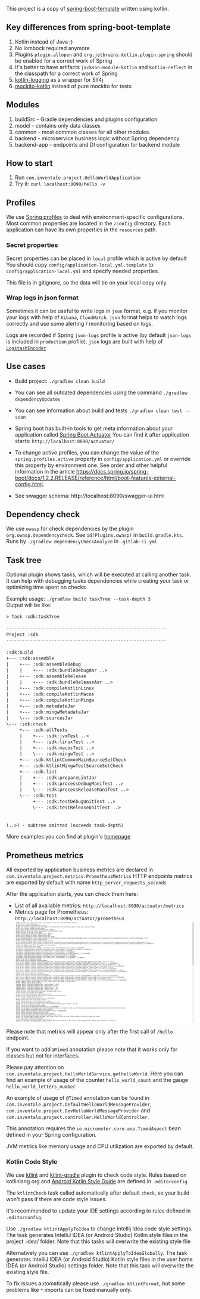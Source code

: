 This project is a copy of [spring-boot-template](https://gitlab.inventale.com/platform/templates/spring-boot-template) written using kotlin.

## Key differences from spring-boot-template
1) Kotlin instead of Java ;)
2) No lombock required anymore
3) Plugins `plugin.allopen` and `org.jetbrains.kotlin.plugin.spring` should be enabled for a correct work of Spring
4) It's better to have artifacts `jackson-module-kotlin` and `kotlin-reflect` in the classpath for a correct work of Spring
5) [kotlin-logging](https://github.com/MicroUtils/kotlin-logging) as a wrapper for Slf4j
6) [mockito-kotlin](https://github.com/nhaarman/mockito-kotlin) instead of pure mockito for tests

## Modules

1) buildSrc - Gradle dependencies and plugins configuration
2) model - contains only data classes
3) common - most common classes for all other modules.
4) backend - microservice business logic without Spring dependency 
5) backend-app - endpoints and DI configuration for backend module


## How to start

1) Run `com.inventale.project.HelloWorldApplication`
2) Try it: `curl localhost:8090/hello -v`

## Profiles

We use [Spring profiles](https://docs.spring.io/spring-boot/docs/current/reference/html/spring-boot-features.html#boot-features-profiles)
to deal with environment-specific configurations.
Most common properties are located in the `/config` directory.
Each application can have its own properties in the `resources` path.

### Secret properties

Secret properties can be placed in `local` profile which is active by default
You should copy `config/application-local.yml.template` to `config/application-local.yml`
and specify needed properties.

This file is in gitignore, so the data will be on your local copy only.

### Wrap logs in json format

Sometimes it can be useful to write logs in `json` format, e.g. if you monitor your logs with help of `Kibana`, `CloudWatch`.
`json` format helps to watch logs correctly and use some alerting / monitoring based on logs. 

Logs are recorded if Spring `json-logs` profile is active (by default `json-logs` is included in `production` profile).
`json` logs are built with help of [`LogstashEncoder`](https://github.com/logstash/logstash-logback-encoder)   


## Use cases
* Build project: `./gradlew clean build`

* You can see all outdated dependencies using the command `./gradlew dependencyUpdates`

* You can see information about build and tests `./gradlew clean test --scan`

* Spring boot has built-in tools to get meta information about your application
called [Spring Boot Actuator](https://docs.spring.io/spring-boot/docs/current/reference/html/production-ready-features.html)
You can find it after application starts: `http://localhost:8090/actuator/`

* To change active profiles, you can change the value of the `spring.profiles.active` property in `config/application.yml`
or override this property by environment one. See order and other helpful information in the article https://docs.spring.io/spring-boot/docs/1.2.2.RELEASE/reference/html/boot-features-external-config.html.

* See swagger schema: http://localhost:8090/swagger-ui.html

## Dependency check

We use `owasp` for check dependencies by the plugin `org.owasp.dependencycheck`.
See `id(Plugins.owasp)` in `build.gradle.kts`. Runs by `./gradlew dependencyCheckAnalyze` in `.gitlab-ci.yml`


## Task tree
Optional plugin shows tasks, which will be executed at calling another task. It can help with debugging tasks dependencies while creating your task or optimizing time spent on checks

Example usage: `./gradlew build taskTree --task-depth 3`  
Output will be like:
```
> Task :sdk:taskTree

------------------------------------------------------------
Project :sdk
------------------------------------------------------------

:sdk:build
+--- :sdk:assemble
|    +--- :sdk:assembleDebug
|    |    +--- :sdk:bundleDebugAar ..>
|    +--- :sdk:assembleRelease
|    |    +--- :sdk:bundleReleaseAar ..>
|    +--- :sdk:compileKotlinLinux
|    +--- :sdk:compileKotlinMacos
|    +--- :sdk:compileKotlinMingw
|    +--- :sdk:metadataJar
|    +--- :sdk:mingwMetadataJar
|    \--- :sdk:sourcesJar
\--- :sdk:check
     +--- :sdk:allTests
     |    +--- :sdk:jvmTest ..>
     |    +--- :sdk:linuxTest ..>
     |    +--- :sdk:macosTest ..>
     |    \--- :sdk:mingwTest ..>
     +--- :sdk:ktlintCommonMainSourceSetCheck
     +--- :sdk:ktlintMingwTestSourceSetCheck
     +--- :sdk:lint
     |    +--- :sdk:prepareLintJar
     |    +--- :sdk:processDebugManifest ..>
     |    \--- :sdk:processReleaseManifest ..>
     \--- :sdk:test
          +--- :sdk:testDebugUnitTest ..>
          \--- :sdk:testReleaseUnitTest ..>


(..>) - subtree omitted (exceeds task-depth)
```

More examples you can find at plugin's [homepage](https://github.com/dorongold/gradle-task-tree)

## Prometheus metrics

All exported by application business metrics are declared in `com.inventale.project.metrics.PrometheusMetrics`
HTTP endpoints metrics are exported by default with name `http_server_requests_seconds` 

After the application starts, you can check them here:
* List of all available metrics: `http://localhost:8090/actuator/metrics`
* Metrics page for Prometheus: `http://localhost:8090/actuator/prometheus`
![](resources/prometheus_metrics.png)

Please note that metrics will appear only after the first call of `/hello` endpoint.

If you want to add `@Timed` annotation please note that it works only for classes but not for interfaces. 

Please pay attention on `com.inventale.project.HelloWorldService.getHelloWorld`.
Here you can find an example of usage of the counter `hello_world_count` and the gauge `hello_world_letters_number`

An example of usage of `@Timed` annotation can be found in `com.inventale.project.DefaultHelloWorldMessageProvider`,
`com.inventale.project.DevHelloWorldMessageProvider` and `com.inventale.project.controller.HelloWorldController`.

This annotation requires the `io.micrometer.core.aop.TimedAspect` bean defined in your Spring configuration.

JVM metrics like memory usage and CPU utilization are exported by default.

### Kotlin Code Style

We use [ktlint](https://github.com/pinterest/ktlint) and [ktlint-gradle](https://github.com/jlleitschuh/ktlint-gradle) 
plugin to check code style.
Rules based on kotlinlang.org and [Android Kotlin Style Guide](https://developer.android.com/kotlin/style-guide) are defined in `.editorconfig`

The `ktlintCheck` task called automatically after default `check`, so your build won't pass if there are code style issues.

It's recommended to update your IDE settings according to rules defined in `.editorconfig`.

Use `./gradlew ktlintApplyToIdea` to change Intellij Idea code style settings.
The task generates IntelliJ IDEA (or Android Studio) Kotlin style files in the project .idea/ folder. Note that this tasks will overwrite the existing style file

Alternatively you can use `./gradlew ktlintApplyToIdeaGlobally`. 
The task generates IntelliJ IDEA (or Android Studio) Kotlin style files in the user home IDEA (or Android Studio) settings folder. 
Note that this task will overwrite the existing style file.

To fix issues automatically please use `./gradlew ktlintFormat`, but some problems like `*` imports can be fixed manually only.
